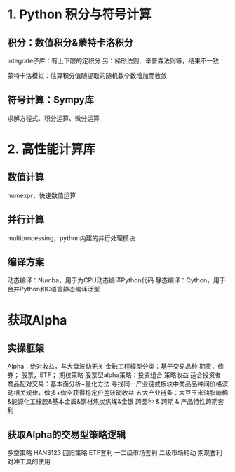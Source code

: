 # 1. Python 积分与符号计算
## 积分：数值积分&蒙特卡洛积分
integrate子库：有上下限的定积分
另：梯形法则、辛普森法则等，结果不一致

蒙特卡洛模拟：估算积分值随提取的随机数个数增加而收敛

## 符号计算：Sympy库
求解方程式、积分运算、微分运算

# 2. 高性能计算库
## 数值计算
numexpr，快速数值运算
## 并行计算
multiprocessing，python内建的并行处理模块
## 编译方案
动态编译：Numba，用于为CPU动态编译Python代码
静态编译：Cython，用于合并Python和C语言静态编译泛型



# 获取Alpha
## 实操框架
Alpha：绝对收益，与大盘波动无关
金融工程模型分类：基于交易品种
	期货，债券；
	股票，ETF；
	期权策略
股票型alpha策略：投资组合 策略收益 适合投资者
商品配对交易：基本面分析+量化方法 寻找同一产业链或板块中商品品种间价格波动相关规律，做多+做空获得稳定价差波动收益
五大产业链条：大豆玉米油脂糖棉&能源化工橡胶&基本金属&钢材焦炭焦煤&金银
跨品种 & 跨期 & 产品特性跨期套利
## 获取Alpha的交易型策略逻辑
多空策略
	HANS123
回归策略
ETF套利
	一二级市场套利
	二级市场轮动
	期现套利
对冲工具的使用